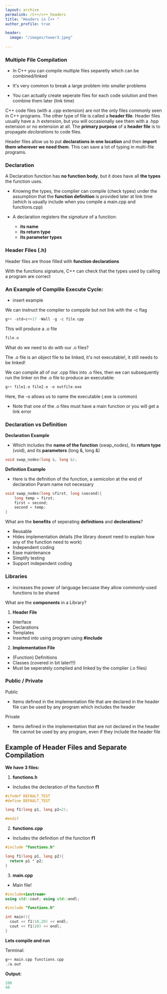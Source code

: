```yaml
---
layout: archive
permalink: /C++/c++_headers
title: "Headers in C++ "
author_profile: true

header:
  image: "/images/tower3.jpeg"
  
---
```


### Multiple File Compilation

* In C++ you can compile multiple files separetly which can be combined/linked

* It's very common to break a large problem into smaller problems
* You can actually create seperate files for each code solution and then combine them later (link time)


C++ code files (with a .cpp extension) are not the only files commonly seen in C++ programs. The other type of file is called a **header file**. Header files usually have a .h extension, but you will occasionally see them with a .hpp extension or no extension at all. The **primary purpose** of a **header file** is to propagate *declarations* to code files.

Header files allow us to put **declarations in one location** and then **import them wherever we need them**. This can save a lot of typing in multi-file programs.

### Declaration

 A Declaration function has **no function body**, but it does have all **the types** the function uses.

- Knowing the types, the complier can compile (check types) under the assumption that the **function definition** is provided later at link time (which is usually include when you compile a main.cpp and functions.cpp)

- A declaration  registers the *signature* of a function:
    - **its name**
    - **its return type** 
    - **its parameter types**


### Header Files (.h)

Header files are those filled with **function declarations**

With the functions signature, C++ can check that the types used by calling a program are correct




### An Example of Complile Execute Cycle:


- insert example


We can instruct the complier to comppile but not link with the -c flag

```cpp
g++ -std=c++17 -Wall -g -c file.cpp
```

This will produce a .o file

```cpp
file.o
```

What do we need to do with our .o files?

The .o file is an object file to be linked, it's not executable!, it still needs to be linked!

We can compile all of our .cpp files into .o files, then we can subsequently run the linker on the .o file to produce an executable:

```cpp
g++ file1.o file2.o -o outfile.exe
```

Here, the -o allows us to name the executable (.exe is common)
- Note that one of the .o files must have a main function or you will get a link error


### Declaration vs Definition

**Declaration Example**

* Which includes the **name of the function** (swap_nodes), its **return type** (void), and its **parameters** (long &, long &)

```cpp
void swap_nodes(long &, long &);
```

**Definition Example**

* Here is the definition of the function, a semicolon at the end of declaration Param name not necessary

```cpp
void swap_nodes(long &first, long &second){
    long temp = first;
    first = second;
    second = temp;
}
```

What are the **benefits** of seperating **definitions** and **declerations**?

- Reusable
- Hides implementation details (the library doesnt need to explain how any of the function need to work)
- Independent coding
- Ease maintenance
- Simplify testing
- Support independent coding

### Libraries

- increases the power of language becuase they allow commonly-used functions to be shared

What are the **components** in a Library?

1. **Header File**
- Interface
- Declarations
- Templates
- Inserted into using program using **#include**

2. **Implementation File**

- (Function) Definitions
- Classes (covered in bit later!!!)
- Must be seperately complied and linked by the complier (.o files)



### Public / Private

Public
- Items defined in the implementation file that are declared in the header file can be used by any program which includes the header

Private
- Items defined in the implementation that are not declared in the header file cannot be used by any program, even if they include the header file


## Example of Header Files and Separate Compilation


**We have 3 files:**

1. **functions.h**

* Includes the decleration of the function **f1**


```cpp
#ifndef DEFAULT_TEST
#define DEFAULT_TEST

long f1(long p1, long p2=2);

#endif
```

2. **functions.cpp**

* Includes the definition of the function **f1**

```cpp
#include "functions.h"

long f1(long p1, long p2){
  return p1 * p2;
}
```

3. **main.cpp**

* Main file!

```cpp
#include<iostream>
using std::cout; using std::endl;

#include "functions.h"

int main(){
  cout << f1(10,20) << endl;
  cout << f1(20) << endl;
}
```

**Lets compile and run**

Terminal:

```cpp
g++ main.cpp functions.cpp
./a.out

```


**Output:**

```cpp
200
40
```
